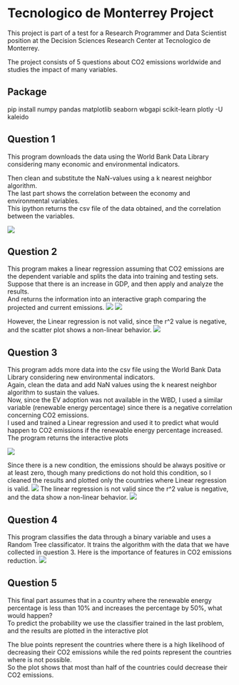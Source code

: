 # Tecnologico de Monterrey Project
This project is part of  a test for a Research Programmer and Data Scientist position at the 
Decision Sciences Research Center at Tecnologico de Monterrey. 

The project consists of 5 questions about CO2 emissions worldwide and studies the impact of many variables.
## Package
pip install numpy pandas matplotlib seaborn wbgapi scikit-learn plotly -U kaleido


## Question 1
This program downloads the data using the World Bank Data Library considering many economic and environmental indicators.

Then clean and substitute the NaN-values using a k nearest neighbor algorithm.<br>
The last part shows the correlation between the economy and environmental variables.<br>
This ipython returns the csv file of the data obtained, and the correlation between the variables.<br>

![](https://github.com/alhan12/Tec_project/blob/main/correlation.png) 
## Question 2
This program makes a linear regression assuming that CO2 emissions are the dependent variable and splits the data into training and testing sets.<br>
Suppose that there is an increase in GDP, and then apply and analyze the results.<br>
And returns the information into an interactive graph comparing the projected and current emissions.
![](https://github.com/alhan12/Tec_project/blob/main/a.png)
![](https://github.com/alhan12/Tec_project/blob/main/b.png)

However, the Linear regression is not valid, since the r^2 value is negative, and the scatter plot shows a non-linear behavior.
![](https://github.com/alhan12/Tec_project/blob/main/CO2%20emissions%20errors.png) 

## Question 3
This program adds more data into the csv file using the World Bank Data Library considering new environmental indicators.<br>
Again, clean the data and add NaN values using the k nearest neighbor algorithm to sustain the values.<br>
Now, since the EV adoption was not available in the WBD, I used a similar variable (renewable energy percentage) since there is a negative correlation concerning CO2 emissions.<br>
I used and trained a Linear regression and used it to predict what would happen to CO2 emissions if the renewable energy percentage increased. <br>
The program returns the interactive plots<br>

![](https://github.com/alhan12/Tec_project/blob/main/c.png)

Since there is a new condition, the emissions should be always positive or at least zero, though many predictions do not hold this condition, so I cleaned the results and plotted only the countries where Linear regression is valid.
![](https://github.com/alhan12/Tec_project/blob/main/d.png)
The linear regression is not valid since the r^2 value is negative, and the data show a non-linear behavior.
![](https://github.com/alhan12/Tec_project/blob/main/CO2%20emissions%20errors%20(renew).png)

## Question 4
This program classifies the data through a binary variable and uses a Random Tree classificator. It trains the algorithm with the data that we have collected in question 3.
Here is the importance of features in CO2 emissions reduction.
![](https://github.com/alhan12/Tec_project/blob/main/features.png)


## Question 5

This final part assumes that in a country where the renewable energy percentage is less than 10% and increases the percentage by 50%, what would happen?<br>
To predict the probability we use the classifier trained in the last problem, and the results are plotted in the interactive plot


The blue points represent the countries where there is a high likelihood of decreasing their CO2 emissions while the red points represent the countries where is not possible.<br>
So the plot shows that most than half of the countries could decrease their CO2 emissions.
